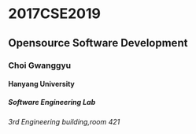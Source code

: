 # 2017CSE2019  
## Opensource Software Development
### Choi Gwanggyu
#### Hanyang University
##### Software Engineering Lab
###### 3rd Engineering building,room 421
